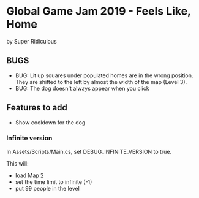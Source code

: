 # Global Game Jam 2019 - Feels Like, Home

by Super Ridiculous

## BUGS

* BUG: Lit up squares under populated homes are in the wrong position. They are shifted to the left by almost the width of the map (Level 3).
* BUG: The dog doesn't always appear when you click

## Features to add

* Show cooldown for the dog

### Infinite version

In Assets/Scripts/Main.cs, set DEBUG_INFINITE_VERSION to true.

This will:

* load Map 2
* set the time limit to infinite (-1)
* put 99 people in the level